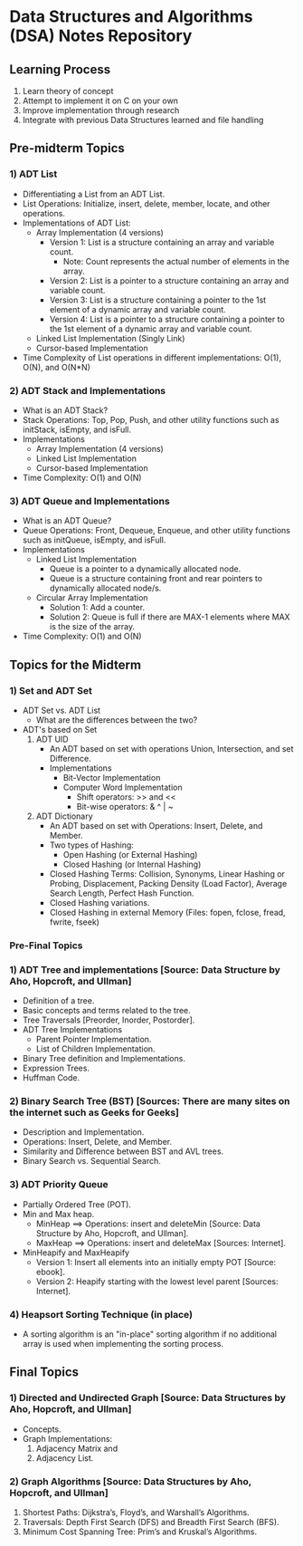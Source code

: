 # Data Structures and Algorithms (DSA) Notes Repository

## Learning Process
   1) Learn theory of concept
   2) Attempt to implement it on C on your own
   3) Improve implementation through research
   4) Integrate with previous Data Structures learned and file handling

## Pre-midterm Topics
### 1) ADT List
   - Differentiating a List from an ADT List.
   - List Operations: Initialize, insert, delete, member, locate, and other operations.
   - Implementations of ADT List:
      - Array Implementation (4 versions)
         - Version 1: List is a structure containing an array and variable count.
            - Note: Count represents the actual number of elements in the array.
         - Version 2: List is a pointer to a structure containing an array and variable count.
         - Version 3: List is a structure containing a pointer to the 1st element of a dynamic array and variable count.
         - Version 4: List is a pointer to a structure containing a pointer to the 1st element of a dynamic array and variable count.
      - Linked List Implementation (Singly Link)
      - Cursor-based Implementation
   - Time Complexity of List operations in different implementations: O(1), O(N), and O(N*N)

### 2) ADT Stack and Implementations
   - What is an ADT Stack?
   - Stack Operations: Top, Pop, Push, and other utility functions such as initStack, isEmpty, and isFull.
   - Implementations
      - Array Implementation (4 versions)
      - Linked List Implementation
      - Cursor-based Implementation
   - Time Complexity: O(1) and O(N)

### 3) ADT Queue and Implementations
   - What is an ADT Queue?
   - Queue Operations: Front, Dequeue, Enqueue, and other utility functions such as initQueue, isEmpty, and isFull.
   - Implementations
      - Linked List Implementation
         - Queue is a pointer to a dynamically allocated node.
         - Queue is a structure containing front and rear pointers to dynamically allocated node/s.
      - Circular Array Implementation
         - Solution 1: Add a counter.
         - Solution 2: Queue is full if there are MAX-1 elements where MAX is the size of the array.
   - Time Complexity: O(1) and O(N)

## Topics for the Midterm
### 1) Set and ADT Set
   - ADT Set vs. ADT List
      - What are the differences between the two?
   - ADT's based on Set
      1) ADT UID
         - An ADT based on set with operations Union, Intersection, and set Difference.
         - Implementations
            - Bit-Vector Implementation
            - Computer Word Implementation
               - Shift operators: >> and <<
               - Bit-wise operators: & ^ | ~
      2) ADT Dictionary
         - An ADT based on set with Operations: Insert, Delete, and Member.
         - Two types of Hashing:
            - Open Hashing (or External Hashing)
            - Closed Hashing (or Internal Hashing)
         - Closed Hashing Terms: Collision, Synonyms, Linear Hashing or Probing, Displacement, Packing Density (Load Factor), Average Search Length, Perfect Hash Function.
         - Closed Hashing variations.
         - Closed Hashing in external Memory (Files: fopen, fclose, fread, fwrite, fseek)

### Pre-Final Topics
### 1) ADT Tree and implementations [Source: Data Structure by Aho, Hopcroft, and Ullman]
   - Definition of a tree.
   - Basic concepts and terms related to the tree.
   - Tree Traversals [Preorder, Inorder, Postorder].
   - ADT Tree Implementations
      - Parent Pointer Implementation.
      - List of Children Implementation.
   - Binary Tree definition and Implementations.
   - Expression Trees.
   - Huffman Code.

### 2) Binary Search Tree (BST) [Sources: There are many sites on the internet such as Geeks for Geeks]
   - Description and Implementation.
   - Operations: Insert, Delete, and Member.
   - Similarity and Difference between BST and AVL trees.
   - Binary Search vs. Sequential Search.

### 3) ADT Priority Queue
   - Partially Ordered Tree (POT).
   - Min and Max heap.
      - MinHeap ==> Operations: insert and deleteMin [Source: Data Structure by Aho, Hopcroft, and Ullman].
      - MaxHeap ==> Operations: insert and deleteMax [Sources: Internet].
   - MinHeapify and MaxHeapify
      - Version 1: Insert all elements into an initially empty POT [Source: ebook].
      - Version 2: Heapify starting with the lowest level parent [Sources: Internet].

### 4) Heapsort Sorting Technique (in place)
   - A sorting algorithm is an "in-place" sorting algorithm if no additional array is used when implementing the sorting process.

## Final Topics
### 1) Directed and Undirected Graph [Source: Data Structures by Aho, Hopcroft, and Ullman]
   - Concepts.
   - Graph Implementations:
      1) Adjacency Matrix and
      2) Adjacency List.

### 2) Graph Algorithms [Source: Data Structures by Aho, Hopcroft, and Ullman]
   1) Shortest Paths: Dijkstra’s, Floyd’s, and Warshall’s Algorithms.
   2) Traversals: Depth First Search (DFS) and Breadth First Search (BFS).
   3) Minimum Cost Spanning Tree: Prim’s and Kruskal’s Algorithms.
